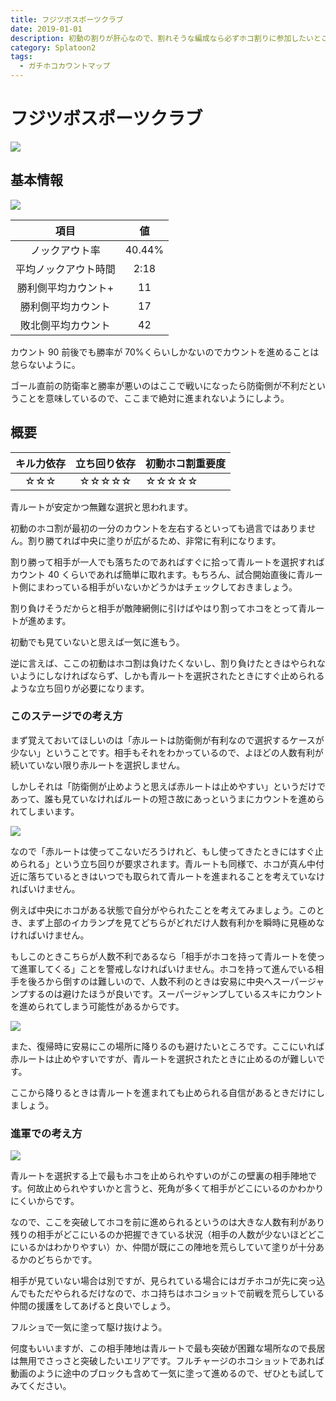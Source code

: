 ```yaml
---
title: フジツボスポーツクラブ
date: 2019-01-01
description: 初動の割りが肝心なので、割れそうな編成なら必ずホコ割りに参加したいところ、おそらく全ステージで最も初動が大事なステージです
category: Splatoon2
tags:
  - ガチホコカウントマップ
---
```


# フジツボスポーツクラブ

![](https://pbs.twimg.com/media/EdDX8a2XYAAFfh1?format=png)

## 基本情報

![](https://pbs.twimg.com/media/EdDX8RDWsAEQRfi?format=png)

|         項目         |   値   |
| :------------------: | :----: |
|    ノックアウト率    | 40.44% |
| 平均ノックアウト時間 |  2:18  |
| 勝利側平均カウント+  |   11   |
|  勝利側平均カウント  |   17   |
|  敗北側平均カウント  |   42   |

カウント 90 前後でも勝率が 70%くらいしかないのでカウントを進めることは怠らないように。

ゴール直前の防衛率と勝率が悪いのはここで戦いになったら防衛側が不利だということを意味しているので、ここまで絶対に進まれないようにしよう。

## 概要

| キル力依存 | 立ち回り依存 | 初動ホコ割重要度 |
| :--------: | :----------: | ---------------- |
|    ☆☆☆     |    ☆☆☆☆☆     | ☆☆☆☆☆            |

青ルートが安定かつ無難な選択と思われます。

初動のホコ割が最初の一分のカウントを左右するといっても過言ではありません。割り勝てれば中央に塗りが広がるため、非常に有利になります。

割り勝って相手が一人でも落ちたのであればすぐに拾って青ルートを選択すればカウント 40 くらいであれば簡単に取れます。もちろん、試合開始直後に青ルート側にまわっている相手がいないかどうかはチェックしておきましょう。

割り負けそうだからと相手が敵陣網側に引けばやはり割ってホコをとって青ルートが進めます。

初動でも見ていないと思えば一気に進もう。

逆に言えば、ここの初動はホコ割は負けたくないし、割り負けたときはやられないようにしなければならず、しかも青ルートを選択されたときにすぐ止められるような立ち回りが必要になります。

### このステージでの考え方

まず覚えておいてほしいのは「赤ルートは防衛側が有利なので選択するケースが少ない」ということです。相手もそれをわかっているので、よほどの人数有利が続いていない限り赤ルートを選択しません。

しかしそれは「防衛側が止めようと思えば赤ルートは止めやすい」というだけであって、誰も見ていなければルートの短さ故にあっというまにカウントを進められてしまいます。

![](https://pbs.twimg.com/media/EW61tKnXsAMkke-?format=png)

なので「赤ルートは使ってこないだろうけれど、もし使ってきたときにはすぐ止められる」という立ち回りが要求されます。青ルートも同様で、ホコが真ん中付近に落ちているときはいつでも取られて青ルートを進まれることを考えていなければいけません。

例えば中央にホコがある状態で自分がやられたことを考えてみましょう。このとき、まず上部のイカランプを見てどちらがどれだけ人数有利かを瞬時に見極めなければいけません。

もしこのときこちらが人数不利であるなら「相手がホコを持って青ルートを使って進軍してくる」ことを警戒しなければいけません。ホコを持って進んでいる相手を後ろから倒すのは難しいので、人数不利のときは安易に中央へスーパージャンプするのは避けたほうが良いです。スーパージャンプしているスキにカウントを進められてしまう可能性があるからです。

![](https://pbs.twimg.com/media/EW61vD4X0AYi6O6?format=png)

また、復帰時に安易にこの場所に降りるのも避けたいところです。ここにいれば赤ルートは止めやすいですが、青ルートを選択されたときに止めるのが難しいです。

ここから降りるときは青ルートを進まれても止められる自信があるときだけにしましょう。

### 進軍での考え方

![](https://pbs.twimg.com/media/EW61zfzWoAAFzZm?format=png)

青ルートを選択する上で最もホコを止められやすいのがこの壁裏の相手陣地です。何故止められやすいかと言うと、死角が多くて相手がどこにいるのかわかりにくいからです。

なので、ここを突破してホコを前に進められるというのは大きな人数有利があり残りの相手がどこにいるのか把握できている状況（相手の人数が少ないほどどこにいるかはわかりやすい）か、仲間が既にこの陣地を荒らしていて塗りが十分あるかのどちらかです。

相手が見ていない場合は別ですが、見られている場合にはガチホコが先に突っ込んでもただやられるだけなので、ホコ持ちはホコショットで前戦を荒らしている仲間の援護をしてあげると良いでしょう。

フルショで一気に塗って駆け抜けよう。

何度もいいますが、この相手陣地は青ルートで最も突破が困難な場所なので長居は無用でさっさと突破したいエリアです。フルチャージのホコショットであれば動画のように途中のブロックも含めて一気に塗って進めるので、ぜひとも試してみてください。
